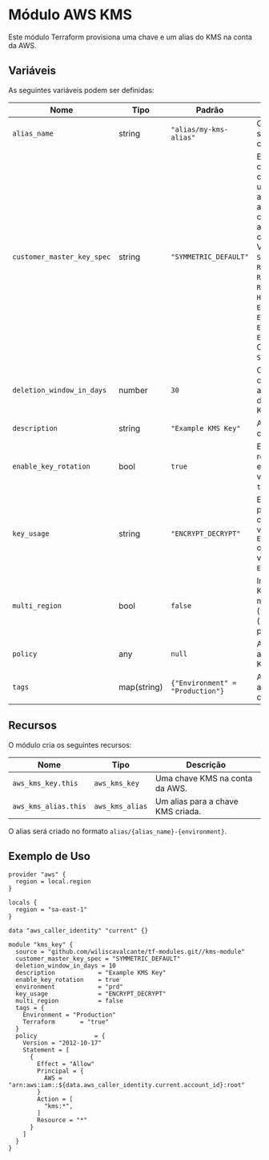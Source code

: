 # Módulo AWS KMS

Este módulo Terraform provisiona uma chave e um alias do KMS na conta da AWS.

## Variáveis

As seguintes variáveis podem ser definidas:

| Nome | Tipo | Padrão | Descrição |
|------|------|--------|-----------|
| `alias_name` | string | `"alias/my-kms-alias"` | O nome do alias a ser criado para a chave KMS. |
| `customer_master_key_spec` | string | `"SYMMETRIC_DEFAULT"` | Especifica se a chave contém uma chave simétrica ou um par de chaves assimétricas e os algoritmos de criptografia ou assinatura que a chave suporta. Valores válidos: `SYMMETRIC_DEFAULT`, `RSA_2048`, `RSA_3072`, `RSA_4096`, `HMAC_256`, `ECC_NIST_P256`, `ECC_NIST_P384`, `ECC_NIST_P521`, ou `ECC_SECG_P256K1`. O padrão é `SYMMETRIC_DEFAULT`. |
| `deletion_window_in_days` | number | `30` | O período de carência em dias antes da remoção definitiva da chave KMS. |
| `description` | string | `"Example KMS Key"` | A descrição da chave KMS. |
| `enable_key_rotation` | bool | `true` | Especifica se a rotação de chave está habilitada. O valor padrão é `true`. |
| `key_usage` | string | `"ENCRYPT_DECRYPT"` | Especifica o uso pretendido da chave. Valores válidos: `ENCRYPT_DECRYPT` ou `SIGN_VERIFY`. O valor padrão é `ENCRYPT_DECRYPT`. |
| `multi_region` | bool | `false` | Indica se a chave KMS é uma chave multi-região (`true`) ou regional (`false`). O valor padrão é `false`. |
| `policy` | any | `null` | A política de acesso à chave KMS. |
| `tags` | map(string) | `{"Environment" = "Production"}` | As tags a serem adicionadas na chave KMS. |

## Recursos

O módulo cria os seguintes recursos:

| Nome | Tipo | Descrição |
|------|------|-----------|
| `aws_kms_key.this` | `aws_kms_key` | Uma chave KMS na conta da AWS. |
| `aws_kms_alias.this` | `aws_kms_alias` | Um alias para a chave KMS criada. |

O alias será criado no formato `alias/{alias_name}-{environment}`.

## Exemplo de Uso

```hcl
provider "aws" {
  region = local.region
}

locals {
  region = "sa-east-1"
}

data "aws_caller_identity" "current" {}

module "kms_key" {
  source = "github.com/wiliscavalcante/tf-modules.git//kms-module"
  customer_master_key_spec = "SYMMETRIC_DEFAULT"
  deletion_window_in_days = 10
  description            = "Example KMS Key"
  enable_key_rotation    = true
  environment            = "prd"
  key_usage              = "ENCRYPT_DECRYPT"
  multi_region           = false
  tags = {
    Environment = "Production"
    Terraform       = "true"
  }
  policy                = {
    Version = "2012-10-17"
    Statement = [
      {
        Effect = "Allow"
        Principal = {
          AWS = "arn:aws:iam::${data.aws_caller_identity.current.account_id}:root"
        }
        Action = [
          "kms:*",
        ]
        Resource = "*"
      }
    ]
  }
}
```
